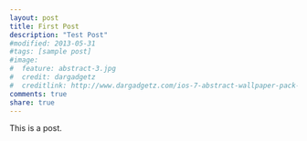 ```yaml
---
layout: post
title: First Post
description: "Test Post"
#modified: 2013-05-31
#tags: [sample post]
#image:
#  feature: abstract-3.jpg
#  credit: dargadgetz
#  creditlink: http://www.dargadgetz.com/ios-7-abstract-wallpaper-pack-for-iphone-5-and-ipod-touch-retina/
comments: true
share: true
---
```


This is a post.